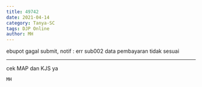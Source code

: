 ```yaml
---
title: 49742
date: 2021-04-14
category: Tanya-SC
tags: DJP Online
author: MH
---
```


ebupot gagal submit, notif : err sub002 data pembayaran tidak sesuai

---

cek MAP dan KJS ya

`MH`
